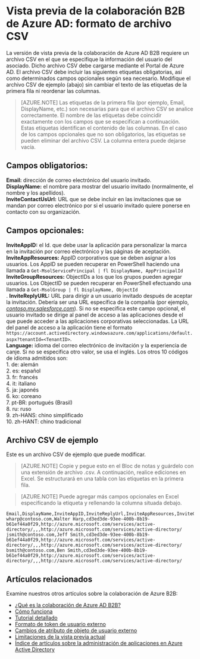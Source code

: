 <properties
   pageTitle="Formato de archivo CSV para la vista previa de colaboración de Azure Active Directory B2B | Microsoft Azure"
   description="Azure Active Directory B2B posibilita las relaciones entre empresas al permitir que los asociados empresariales accedan de forma selectiva a las aplicaciones corporativas."
   services="active-directory"
   documentationCenter=""
   authors="viv-liu"
   manager="cliffdi"
   editor=""
   tags=""/>

<tags
   ms.service="active-directory"
   ms.devlang="NA"
   ms.topic="article"
   ms.tgt_pltfrm="NA"
   ms.workload="identity"
   ms.date="02/09/2016"
   ms.author="viviali"/>

# Vista previa de la colaboración B2B de Azure AD: formato de archivo CSV

La versión de vista previa de la colaboración de Azure AD B2B requiere un archivo CSV en el que se especifique la información del usuario del asociado. Dicho archivo CSV debe cargarse mediante el Portal de Azure AD. El archivo CSV debe incluir las siguientes etiquetas obligatorias, así como determinados campos opcionales según sea necesario. Modifique el archivo CSV de ejemplo (abajo) sin cambiar el texto de las etiquetas de la primera fila ni reordenar las columnas.

>[AZURE.NOTE] Las etiquetas de la primera fila (por ejemplo, Email, DisplayName, etc.) son necesarias para que el archivo CSV se analice correctamente. El nombre de las etiquetas debe coincidir exactamente con los campos que se especifican a continuación. Estas etiquetas identifican el contenido de las columnas. En el caso de los campos opcionales que no son obligatorios, las etiquetas se pueden eliminar del archivo CSV. La columna entera puede dejarse vacía.

## Campos obligatorios: <br/>
**Email:** dirección de correo electrónico del usuario invitado. <br/> **DisplayName:** el nombre para mostrar del usuario invitado (normalmente, el nombre y los apellidos).<br/> **InviteContactUsUrl:** URL que se debe incluir en las invitaciones que se mandan por correo electrónico por si el usuario invitado quiere ponerse en contacto con su organización.<br/>

## Campos opcionales: <br/>
**InviteAppID:** el Id. que debe usar la aplicación para personalizar la marca en la invitación por correo electrónico y las páginas de aceptación.<br/> **InviteAppResources:** AppID corporativos que se deben asignar a los usuarios. Los AppID se pueden recuperar en PowerShell haciendo una llamada a `Get-MsolServicePrincipal | fl DisplayName, AppPrincipalId`<br/> **InviteGroupResources:** ObjectIDs a los que los grupos pueden agregar usuarios. Los ObjectID se pueden recuperar en PowerShell efectuando una llamada a `Get-MsolGroup | fl DisplayName, ObjectId`<br/>. **InviteReplyURL:** URL para dirigir a un usuario invitado después de aceptar la invitación. Debería ser una URL específica de la compañía (por ejemplo, [*contoso.my.salesforce.com*](http://contoso.my.salesforce.com/)). Si no se especifica este campo opcional, el usuario invitado se dirige al panel de acceso a las aplicaciones desde el que puede acceder a las aplicaciones corporativas seleccionadas. La URL del panel de acceso a la aplicación tiene el formato `https://account.activedirectory.windowsazure.com/applications/default.aspx?tenantId=<TenantID>`.<br/> **Language:** idioma del correo electrónico de invitación y la experiencia de canje. Si no se especifica otro valor, se usa el inglés. Los otros 10 códigos de idioma admitidos son:<br/> 1. de: alemán<br/> 2. es: español<br/> 3. fr: francés<br/> 4. it: italiano<br/> 5. ja: japonés<br/> 6. ko: coreano<br/> 7. pt-BR: portugués (Brasil)<br/> 8. ru: ruso<br/> 9. zh-HANS: chino simplificado<br/> 10. zh-HANT: chino tradicional<br/>

## Archivo CSV de ejemplo
Este es un archivo CSV de ejemplo que puede modificar.

>[AZURE.NOTE] Copie y pegue esto en el Bloc de notas y guárdelo con una extensión de archivo .csv. A continuación, realice ediciones en Excel. Se estructurará en una tabla con las etiquetas en la primera fila.

>[AZURE.NOTE] Puede agregar más campos opcionales en Excel especificando la etiqueta y rellenando la columna situada debajo.

```
Email,DisplayName,InviteAppID,InviteReplyUrl,InviteAppResources,InviteGroupResources,InviteContactUsUrl
wharp@contoso.com,Walter Harp,cd3ed3de-93ee-400b-8b19-b61ef44a0f29,http://azure.microsoft.com/services/active-directory/,,,http://azure.microsoft.com/services/active-directory/
jsmith@contoso.com,Jeff Smith,cd3ed3de-93ee-400b-8b19-b61ef44a0f29,http://azure.microsoft.com/services/active-directory/,,,http://azure.microsoft.com/services/active-directory/
bsmith@contoso.com,Ben Smith,cd3ed3de-93ee-400b-8b19-b61ef44a0f29,http://azure.microsoft.com/services/active-directory/,,,http://azure.microsoft.com/services/active-directory/
```

## Artículos relacionados
Examine nuestros otros artículos sobre la colaboración de Azure B2B:

- [¿Qué es la colaboración de Azure AD B2B?](active-directory-b2b-what-is-azure-ad-b2b.md)
- [Cómo funciona](active-directory-b2b-how-it-works.md)
- [Tutorial detallado](active-directory-b2b-detailed-walkthrough.md)
- [Formato de token de usuario externo](active-directory-b2b-references-external-user-token-format.md)
- [Cambios de atributo de objeto de usuario externo](active-directory-b2b-references-external-user-object-attribute-changes.md)
- [Limitaciones de la vista previa actual](active-directory-b2b-current-preview-limitations.md)
- [Índice de artículos sobre la administración de aplicaciones en Azure Active Directory](active-directory-apps-index.md)

<!---HONumber=AcomDC_0211_2016-->